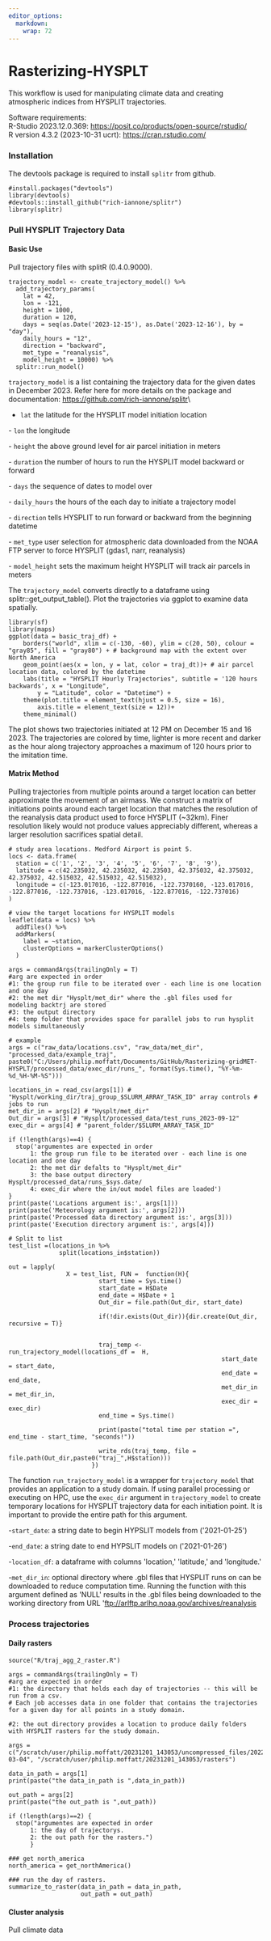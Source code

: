 ```yaml
---
editor_options: 
  markdown: 
    wrap: 72
---
```


# Rasterizing-HYSPLT

This workflow is used for manipulating climate data and creating
atmospheric indices from HYSPLIT trajectories.

Software requirements:\
R-Studio 2023.12.0.369:
<https://posit.co/products/open-source/rstudio/>\
R version 4.3.2 (2023-10-31 ucrt): <https://cran.rstudio.com/>

### Installation

The devtools package is required to install `splitr` from github.

```{r install}
#install.packages("devtools")  
library(devtools)  
#devtools::install_github("rich-iannone/splitr")  
library(splitr)
```

### Pull HYSPLIT Trajectory Data

#### Basic Use

Pull trajectory files with splitR (0.4.0.9000).

```{r, eval = FALSE}
trajectory_model <- create_trajectory_model() %>%
  add_trajectory_params(
    lat = 42,
    lon = -121,
    height = 1000,
    duration = 120,
    days = seq(as.Date('2023-12-15'), as.Date('2023-12-16'), by = "day"),
    daily_hours = "12",
    direction = "backward",
    met_type = "reanalysis",
    model_height = 10000) %>%
  splitr::run_model()
```

`trajectory_model` is a list containing the trajectory data for the
given dates in December 2023. Refer here for more details on the package
and documentation: <https://github.com/rich-iannone/splitr>\
- `lat` the latitude for the HYSPLIT model initiation location

\- `lon` the longitude

\- `height` the above ground level for air parcel initiation in meters

\- `duration` the number of hours to run the HYSPLIT model backward or
forward

\- `days` the sequence of dates to model over

\- `daily_hours` the hours of the each day to initiate a trajectory
model

\- `direction` tells HYSPLIT to run forward or backward from the
beginning datetime

\- `met_type` user selection for atmospheric data downloaded from the
NOAA FTP server to force HYSPLIT (gdas1, narr, reanalysis)

\- `model_height` sets the maximum height HYSPLIT will track air parcels
in meters

The `trajectory_model` converts directly to a dataframe using
splitr::get_output_table(). Plot the trajectories via ggplot to examine
data spatially.

```{r}
library(sf)
library(maps) 
ggplot(data = basic_traj_df) +
    borders("world", xlim = c(-130, -60), ylim = c(20, 50), colour = "gray85", fill = "gray80") + # background map with the extent over North America
    geom_point(aes(x = lon, y = lat, color = traj_dt))+ # air parcel location data, colored by the datetime
    labs(title = "HYSPLIT Hourly Trajectories", subtitle = '120 hours backwards', x = "Longitude",
        y = "Latitude", color = "Datetime") +
    theme(plot.title = element_text(hjust = 0.5, size = 16),
        axis.title = element_text(size = 12))+
    theme_minimal()
```

The plot shows two trajectories initiated at 12 PM on December 15 and 16
2023. The trajectories are colored by time, lighter is more recent and
darker as the hour along trajectory approaches a maximum of 120 hours
prior to the imitation time.

#### Matrix Method

Pulling trajectories from multiple points around a target location can
better approximate the movement of an airmass. We construct a matrix of
initiations points around each target location that matches the
resolution of the reanalysis data product used to force HYSPLIT
(\~32km). Finer resolution likely would not produce values appreciably
different, whereas a larger resolution sacrifices spatial detail.

```{r}
# study area locations. Medford Airport is point 5.
locs <- data.frame(
  station = c('1', '2', '3', '4', '5', '6', '7', '8', '9'),
  latitude = c(42.235032, 42.235032, 42.23503, 42.375032, 42.375032, 42.375032, 42.515032, 42.515032, 42.515032),
  longitude = c(-123.017016, -122.877016, -122.7370160, -123.017016, -122.877016, -122.737016, -123.017016, -122.877016, -122.737016)
)

# view the target locations for HYSPLIT models
leaflet(data = locs) %>%
  addTiles() %>%
  addMarkers(
    label = ~station,
    clusterOptions = markerClusterOptions()
  )
```

```{r}
args = commandArgs(trailingOnly = T)
#arg are expected in order
#1: the group run file to be iterated over - each line is one location and one day 
#2: the met dir "Hysplt/met_dir" where the .gbl files used for modeling backtrj are stored
#3: the output directory
#4: temp folder that provides space for parallel jobs to run hysplit models simultaneously

# example 
args = c("raw_data/locations.csv", "raw_data/met_dir", "processed_data/example_traj", paste0("C:/Users/philip.moffatt/Documents/GitHub/Rasterizing-gridMET-HYSPLT/processed_data/exec_dir/runs_", format(Sys.time(), "%Y-%m-%d_%H-%M-%S")))

locations_in = read_csv(args[1]) # "Hysplt/working_dir/traj_group_$SLURM_ARRAY_TASK_ID" array controls # jobs to run
met_dir_in = args[2] # "Hysplt/met_dir"
Out_dir = args[3] # "Hysplt/processed_data/test_runs_2023-09-12"
exec_dir = args[4] # "parent_folder/$SLURM_ARRAY_TASK_ID"

if (!length(args)==4) {
  stop('argumentes are expected in order
      1: the group run file to be iterated over - each line is one location and one day
      2: the met dir defalts to "Hysplt/met_dir"
      3: the base output directory Hysplt/processed_data/runs_$sys.date/
      4: exec_dir where the in/out model files are loaded')
}
print(paste('Locations argument is:', args[1]))
print(paste('Meteorology argument is:', args[2]))
print(paste('Processed data directory argument is:', args[3]))
print(paste('Execution directory argument is:', args[4]))

# Split to list
test_list =(locations_in %>% 
              split(locations_in$station))

out = lapply(
                X = test_list, FUN =  function(H){
                         start_time = Sys.time()
                         start_date = H$Date
                         end_date = H$Date + 1
                         Out_dir = file.path(Out_dir, start_date)
                         
                         if(!dir.exists(Out_dir)){dir.create(Out_dir, recursive = T)}
                         
                         
                         traj_temp <- run_trajectory_model(locations_df =  H,
                                                           start_date = start_date,
                                                           end_date = end_date, 
                                                           met_dir_in = met_dir_in,
                                                           exec_dir = exec_dir)
                         end_time = Sys.time()
                         
                         print(paste("total time per station =", end_time - start_time, "seconds!"))
                         
                         write_rds(traj_temp, file = file.path(Out_dir,paste0("traj_",H$station)))
                       })
```

The function `run_trajectory_model` is a wrapper for `trajectory_model`
that provides an application to a study domain. If using parallel
processing or executing on HPC, use the `exec_dir` argument in
`trajectory_model` to create temporary locations for HYSPLIT trajectory
data for each initiation point. It is important to provide the entire
path for this argument.

\-`start_date`: a string date to begin HYPSLIT models from
('2021-01-25')

\-`end_date`: a string date to end HYPSLIT models on ('2021-01-26')

\-`location_df`: a dataframe with columns 'location,' 'latitude,' and
'longitude.'

\-`met_dir_in`: optional directory where .gbl files that HYSPLIT runs on
can be downloaded to reduce computation time. Running the function with
this argument defined as 'NULL' results in the .gbl files being
downloaded to the working directory from URL
'<ftp://arlftp.arlhq.noaa.gov/archives/reanalysis>

### Process trajectories 

#### Daily rasters 

```{r}
source("R/traj_agg_2_raster.R")

args = commandArgs(trailingOnly = T)
#arg are expected in order
#1: the directory that holds each day of trajectories -- this will be run from a csv.
# Each job accesses data in one folder that contains the trajectories for a given day for all points in a study domain. 

#2: the out directory provides a location to produce daily folders with HYSPLIT rasters for the study domain.

args = c("/scratch/user/philip.moffatt/20231201_143053/uncompressed_files/2022-03-04", "/scratch/user/philip.moffatt/20231201_143053/rasters")

data_in_path = args[1]
print(paste("the data_in_path is ",data_in_path))

out_path = args[2]
print(paste("the out_path is ",out_path))

if (!length(args)==2) {
  stop("argumentes are expected in order
      1: the day of trajectorys.
      2: the out path for the rasters.")
      }

### get north_america
north_america = get_northAmerica()

### run the day of rasters.
summarize_to_raster(data_in_path = data_in_path,
                    out_path = out_path)
```

#### Cluster analysis

Pull climate data
